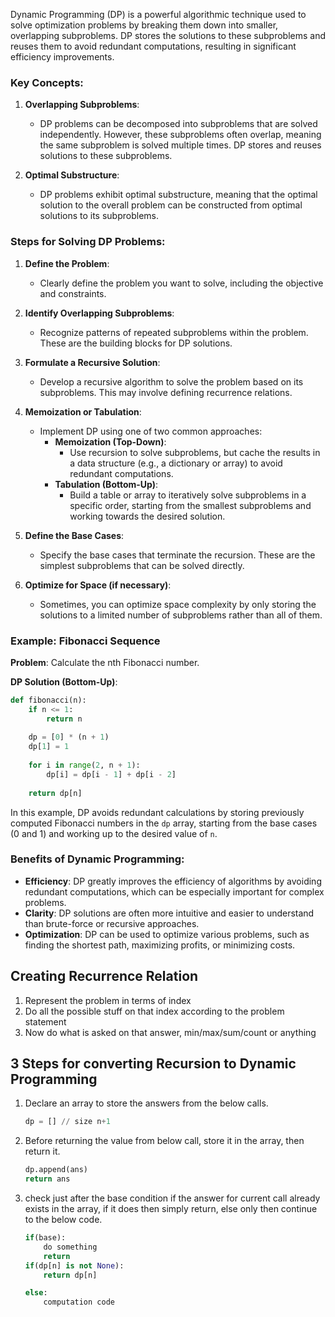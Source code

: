 Dynamic Programming (DP) is a powerful algorithmic technique used to solve optimization problems by breaking them down into smaller, overlapping subproblems. DP stores the solutions to these subproblems and reuses them to avoid redundant computations, resulting in significant efficiency improvements.

### Key Concepts:

1. **Overlapping Subproblems**:
   - DP problems can be decomposed into subproblems that are solved independently. However, these subproblems often overlap, meaning the same subproblem is solved multiple times. DP stores and reuses solutions to these subproblems.

2. **Optimal Substructure**:
   - DP problems exhibit optimal substructure, meaning that the optimal solution to the overall problem can be constructed from optimal solutions to its subproblems.

### Steps for Solving DP Problems:

1. **Define the Problem**:
   - Clearly define the problem you want to solve, including the objective and constraints.

2. **Identify Overlapping Subproblems**:
   - Recognize patterns of repeated subproblems within the problem. These are the building blocks for DP solutions.

3. **Formulate a Recursive Solution**:
   - Develop a recursive algorithm to solve the problem based on its subproblems. This may involve defining recurrence relations.

4. **Memoization or Tabulation**:
   - Implement DP using one of two common approaches:
     - **Memoization (Top-Down)**:
       - Use recursion to solve subproblems, but cache the results in a data structure (e.g., a dictionary or array) to avoid redundant computations.
     - **Tabulation (Bottom-Up)**:
       - Build a table or array to iteratively solve subproblems in a specific order, starting from the smallest subproblems and working towards the desired solution.

5. **Define the Base Cases**:
   - Specify the base cases that terminate the recursion. These are the simplest subproblems that can be solved directly.

6. **Optimize for Space (if necessary)**:
   - Sometimes, you can optimize space complexity by only storing the solutions to a limited number of subproblems rather than all of them.

### Example: Fibonacci Sequence

**Problem**: Calculate the nth Fibonacci number.

**DP Solution (Bottom-Up)**:

```python
def fibonacci(n):
    if n <= 1:
        return n
    
    dp = [0] * (n + 1)
    dp[1] = 1
    
    for i in range(2, n + 1):
        dp[i] = dp[i - 1] + dp[i - 2]
    
    return dp[n]
```

In this example, DP avoids redundant calculations by storing previously computed Fibonacci numbers in the `dp` array, starting from the base cases (0 and 1) and working up to the desired value of `n`.

### Benefits of Dynamic Programming:

- **Efficiency**: DP greatly improves the efficiency of algorithms by avoiding redundant computations, which can be especially important for complex problems.
- **Clarity**: DP solutions are often more intuitive and easier to understand than brute-force or recursive approaches.
- **Optimization**: DP can be used to optimize various problems, such as finding the shortest path, maximizing profits, or minimizing costs.



## Creating Recurrence Relation
1. Represent the problem in terms of index
2. Do all the possible stuff on that index according to the problem statement
3. Now do what is asked on that answer, min/max/sum/count or anything


## 3 Steps for converting Recursion to Dynamic Programming
1. Declare an array to store the answers from the below calls.
	```python
	dp = [] // size n+1
	```
2. Before returning the value from below call, store it in the array, then return it.
	```python
	dp.append(ans)
	return ans
	```
3. check just after the base condition if the answer for current call already exists in the array, if it does then simply return, else only then continue to the below code.
	```python
	if(base):
		do something
		return
	if(dp[n] is not None):
		return dp[n]
	
	else:
		computation code
	```
